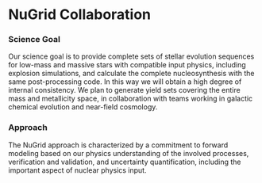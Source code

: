 # NuGrid Collaboration

### Science Goal
Our science goal is to provide complete sets of stellar evolution sequences for
low-mass and massive stars with compatible input physics, including explosion
simulations, and calculate the complete nucleosynthesis with the same
post-processing code. In this way we will obtain a high degree of internal
consistency. We plan to generate yield sets covering the entire mass and
metallicity space, in collaboration with teams working in galactic chemical
evolution and near-field cosmology.

### Approach
The NuGrid approach is characterized by a commitment to forward modeling based
on our physics understanding of the involved processes, verification and
validation, and uncertainty quantification, including the important aspect of
nuclear physics input.

